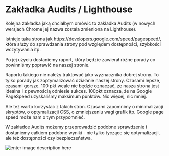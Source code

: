 # Zakładka Audits / Lighthouse

Kolejna zakładka jaką chciałbym omówić to zakładka Audits (w nowych wersjach Chrome jej nazwa została zmieniona na Lighthouse).

Istnieje taka strona jak https://developers.google.com/speed/pagespeed/, która służy do sprawdzania strony pod względem dostępności, szybkości wczytywania itp.

Po jej użyciu dostaniemy raport, który będzie zawierał różne porady co powinniśmy poprawić na naszej stronie.

Raportu takiego nie należy traktować jako wyznacznika dobrej strony. To tylko porady jak zoptymalizować działanie naszej strony. Czasami lepsze, czasami gorsze. 100 pkt wcale nie będzie oznaczać, że nasza strona jest idealna i z pewnością odniesie sukces. 100pkt oznacza, że na Google PageSpeed uzyskaliśmy maksimum punktów. Nic więcej, nic mniej.

Ale też warto korzystać z takich stron. Czasami zapomnimy o minimalizacji skryptów, o optymalizacji CSS, o zmniejszeniu wagi grafik itp. Google page speed może nam o tym przypomnieć.

W zakładce Audits możemy przeprowadzić podobne sprawdzenie i dostaniemy całkiem podobne wyniki - nie tylko tyczące się optymalizacji, ale też dostępności czy bezpieczeństwa.

![enter image description here](https://kursjs.pl/kurs/debuger/lighthouse.png)